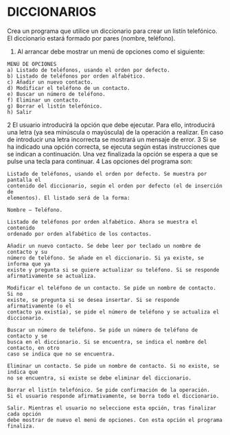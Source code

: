 # DICCIONARIOS

Crea un programa que utilice un diccionario para crear un listín telefónico. El
diccionario estará formado por pares (nombre, teléfono).

1. Al arrancar debe mostrar un menú de opciones como el siguiente:

```.Spanish
MENÚ DE OPCIONES
a) Listado de teléfonos, usando el orden por defecto.
b) Listado de teléfonos por orden alfabético.
c) Añadir un nuevo contacto.
d) Modificar el teléfono de un contacto.
e) Buscar un número de teléfono.
f) Eliminar un contacto.
g) Borrar el listín telefónico.
h) Salir
```

2 El usuario introducirá la opción que debe ejecutar. Para ello, introducirá una letra
(ya sea minúscula o mayúscula) de la operación a realizar. En caso de introducir
una letra incorrecta se mostrará un mensaje de error.
3 Si se ha indicado una opción correcta, se ejecuta según estas instrucciones que
se indican a continuación. Una vez finalizada la opción se espera a que se pulse
una tecla para continuar.
4 Las opciones del programa son:

```.Spanish
Listado de teléfonos, usando el orden por defecto. Se muestra por pantalla el
contenido del diccionario, según el orden por defecto (el de inserción de
elementos). El listado será de la forma:

Nombre – Teléfono.
```

```.Spanish
Listado de teléfonos por orden alfabético. Ahora se muestra el contenido
ordenado por orden alfabético de los contactos.
```

```.Spanish
Añadir un nuevo contacto. Se debe leer por teclado un nombre de contacto y su
número de teléfono. Se añade en el diccionario. Si ya existe, se informa que ya
existe y pregunta si se quiere actualizar su teléfono. Si se responde
afirmativamente se actualiza.
```

```.Spanish
Modificar el teléfono de un contacto. Se pide un nombre de contacto. Si no
existe, se pregunta si se desea insertar. Si se responde afirmativamente (o el
contacto ya existía), se pide el número de teléfono y se actualiza el diccionario.
```

```.Spanish
Buscar un número de teléfono. Se pide un número de teléfono de contacto y se
busca en el diccionario. Si se encuentra, se indica el nombre del contacto, en otro
caso se indica que no se encuentra.
```

```.Spanish
Eliminar un contacto. Se pide un nombre de contacto. Si no existe, se indica que
no se encuentra, si existe se debe eliminar del diccionario.
```

```.Spanish
Borrar el listín telefónico. Se pide confirmación de la operación.
Si el usuario responde afirmativamente, se borra todo el diccionario.
```

```.Spanish
Salir. Mientras el usuario no seleccione esta opción, tras finalizar cada opción
debe mostrar de nuevo el menú de opciones. Con esta opción el programa finaliza.
```
